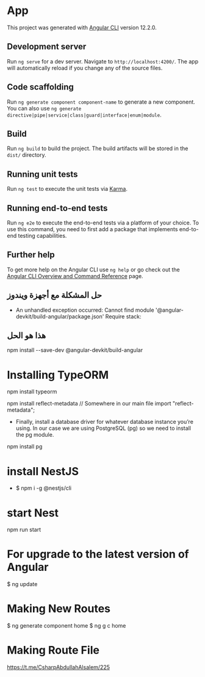# App

This project was generated with [Angular CLI](https://github.com/angular/angular-cli) version 12.2.0.

## Development server

Run `ng serve` for a dev server. Navigate to `http://localhost:4200/`. The app will automatically reload if you change any of the source files.

## Code scaffolding

Run `ng generate component component-name` to generate a new component. You can also use `ng generate directive|pipe|service|class|guard|interface|enum|module`.

## Build

Run `ng build` to build the project. The build artifacts will be stored in the `dist/` directory.

## Running unit tests

Run `ng test` to execute the unit tests via [Karma](https://karma-runner.github.io).

## Running end-to-end tests

Run `ng e2e` to execute the end-to-end tests via a platform of your choice. To use this command, you need to first add a package that implements end-to-end testing capabilities.

## Further help

To get more help on the Angular CLI use `ng help` or go check out the [Angular CLI Overview and Command Reference](https://angular.io/cli) page.

## حل المشكلة مع أجهزة ويندوز
- An unhandled exception occurred: Cannot find module '@angular-devkit/build-angular/package.json' Require stack:

## هذا هو الحل
npm install --save-dev @angular-devkit/build-angular

# Installing TypeORM
npm install typeorm

npm install reflect-metadata
// Somewhere in our main file
import "reflect-metadata";

- Finally, install a database driver for whatever database instance you’re using. In our case we are using PostgreSQL (pg) so we need to install the pg module.

npm install pg

# install NestJS
- $ npm i -g @nestjs/cli

# start Nest
npm run start

# For upgrade to the latest version of Angular
$ ng update

# Making New Routes
$ ng generate component home
$ ng g c home

# Making Route File
https://t.me/CsharpAbdullahAlsalem/225

